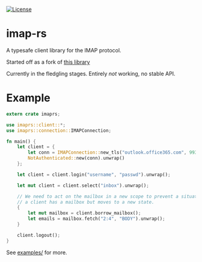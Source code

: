 [![License](http://img.shields.io/badge/license-MIT-blue.svg)](https://github.com/insanitybit/imap-rs/blob/master/LICENSE)

# imap-rs
A typesafe client library for the IMAP protocol.

Started off as a fork of [this library](https://github.com/mattnenterprise/rust-imap)

Currently in the fledgling stages. Entirely *not* working, no stable API.

# Example

```rust
extern crate imaprs;

use imaprs::client::*;
use imaprs::connection::IMAPConnection;

fn main() {
    let client = {
        let conn = IMAPConnection::new_tls("outlook.office365.com", 993).unwrap();
        NotAuthenticated::new(conn).unwrap()
    };

    let client = client.login("username", "passwd").unwrap();

    let mut client = client.select("inbox").unwrap();

    // We need to act on the mailbox in a new scope to prevent a situation where
    // a client has a mailbox but moves to a new state.
    {
        let mut mailbox = client.borrow_mailbox();
        let emails = mailbox.fetch("2:4", "BODY").unwrap();
    }

    client.logout();
}

```

See [examples/](https://github.com/insanitybit/imap-rs/tree/master/examples) for more.

